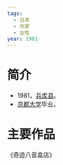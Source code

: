 ```yaml
---
tags:
  - 日本
  - 作家
  - 女性
year: 1981
---
```

# 简介

- 1981，[兵库县](兵库县.md)。
- [京都大学](京都大学.md)毕业。
# 主要作品

《奇迹八音盒店》